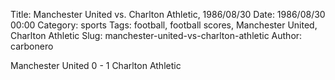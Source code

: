 Title: Manchester United vs. Charlton Athletic, 1986/08/30
Date: 1986/08/30 00:00
Category: sports
Tags: football, football scores, Manchester United, Charlton Athletic
Slug: manchester-united-vs-charlton-athletic
Author: carbonero


Manchester United 0 - 1 Charlton Athletic
